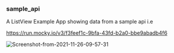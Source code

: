 ### sample_api
A ListView Example App showing data from a sample api i.e 

https://run.mocky.io/v3/f3feef1c-9bfa-43fd-b2a0-bbe9abadb4f6

<img src="https://i.ibb.co/fQ3nGxw/Screenshot-from-2021-11-26-09-57-31.png" alt="Screenshot-from-2021-11-26-09-57-31" border="0">
